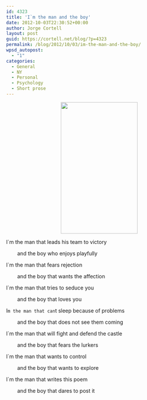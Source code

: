 ```yaml
---
id: 4323
title: 'I`m the man and the boy'
date: 2012-10-03T22:30:52+00:00
author: Jorge Cortell
layout: post
guid: https://cortell.net/blog/?p=4323
permalink: /blog/2012/10/03/im-the-man-and-the-boy/
wpsd_autopost:
  - "1"
categories:
  - General
  - NY
  - Personal
  - Psychology
  - Short prose
---
```

<p style="text-align: center">
  <img class="aligncenter" title="Man boy" src="https://lh3.googleusercontent.com/--H6I79U6AIE/UGyoF4cNWAI/AAAAAAAAGWo/rxViRV8x8dU/s594/20121003_170154.jpg" alt="" width="208" height="356" />
</p>

<p style="text-align: left">
  I`m the man that leads his team to victory
</p>

<p style="text-align: left;padding-left: 30px">
  and the boy who enjoys playfully
</p>

I`m the man that fears rejection

<p style="text-align: left;padding-left: 30px">
  and the boy that wants the affection
</p>

<p style="text-align: left">
  I`m the man that tries to seduce you
</p>

<p style="text-align: left;padding-left: 30px">
  and the boy that loves you
</p>

I`m the man that can`t sleep because of problems

<p style="padding-left: 30px">
  and the boy that does not see them coming
</p>

I`m the man that will fight and defend the castle

<p style="padding-left: 30px">
  and the boy that fears the lurkers
</p>

<p style="text-align: left">
  I`m the man that wants to control
</p>

<p style="text-align: left;padding-left: 30px">
  and the boy that wants to explore
</p>

<p style="text-align: left">
  I`m the man that writes this poem
</p>

<p style="text-align: left;padding-left: 30px">
  and the boy that dares to post it
</p>